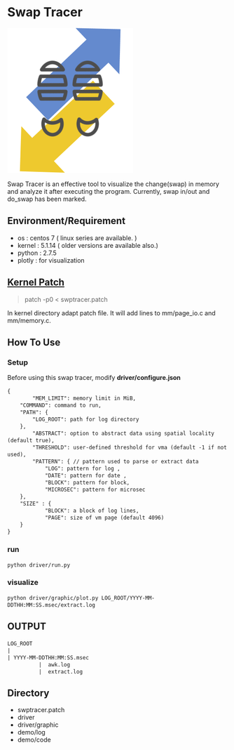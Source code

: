 # Swap Tracer
![swaptracer](./icon.png)

Swap Tracer is an effective tool to visualize the change(swap) in memory and analyze it after executing the program. Currently, swap in/out and do_swap has been marked.

## Environment/Requirement
+ os : centos 7 ( linux series are available. )
+ kernel : 5.1.14 ( older versions are available also.)  
+ python : 2.7.5
+ plotly : for visualization

## [Kernel Patch](https://github.com/lynring24/swptracer/blob/master/tracer_kernel.patch)
> patch -p0 < swptracer.patch   

In kernel directory adapt patch file. It will add lines to mm/page_io.c and mm/memory.c.

## How To Use
### Setup
Before using this swap tracer, modify **driver/configure.json**
```
{
        "MEM_LIMIT": memory limit in MiB,
	"COMMAND": command to run,
	"PATH": {
		"LOG_ROOT": path for log directory 
	},
        "ABSTRACT": option to abstract data using spatial locality (default true),
        "THRESHOLD": user-defined threshold for vma (default -1 if not used), 
        "PATTERN": { // pattern used to parse or extract data
	        "LOG": pattern for log , 
       		"DATE": pattern for date ,
       		"BLOCK": pattern for block,
        	"MICROSEC": pattern for microsec
	},
	"SIZE" : {
        	"BLOCK": a block of log lines,
        	"PAGE": size of vm page (default 4096) 
	}
}

```
### run  
```
python driver/run.py
```
###  visualize

```
python driver/graphic/plot.py LOG_ROOT/YYYY-MM-DDTHH:MM:SS.msec/extract.log
```

## OUTPUT
```
LOG_ROOT
|
| YYYY-MM-DDTHH:MM:SS.msec
          |  awk.log  
          |  extract.log
```

## Directory 
+ swptracer.patch
+ driver 
+ driver/graphic
+ demo/log
+ demo/code

